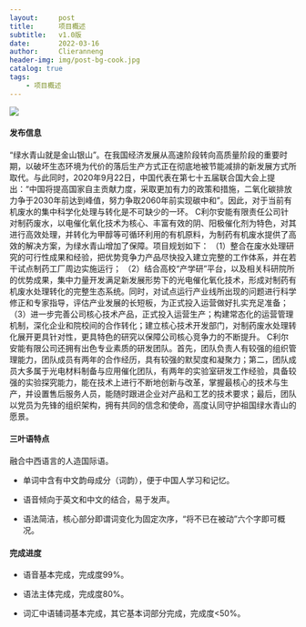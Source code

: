 ```yaml
---
layout:     post
title:      项目概述
subtitle:   v1.0版
date:       2022-03-16
author:     Clieranneng
header-img: img/post-bg-cook.jpg
catalog: true
tags:
    - 项目概述
---
```


![]({{site.baseurl}}/img/logo.png)

#### 发布信息

“绿水青山就是金山银山”。在我国经济发展从高速阶段转向高质量阶段的重要时期，以破坏生态环境为代价的落后生产方式正在彻底地被节能减排的新发展方式所取代。与此同时，2020年9月22日，中国代表在第七十五届联合国大会上提出：“中国将提高国家自主贡献力度，采取更加有力的政策和措施，二氧化碳排放力争于2030年前达到峰值，努力争取2060年前实现碳中和”。因此，对于当前有机废水的集中科学化处理与转化是不可缺少的一环。
C利尔安能有限责任公司针对制药废水，以电催化氧化技术为核心、丰富有效的阴、阳极催化剂为特色，对其进行高效处理，并转化为甲醇等可循环利用的有机原料，为制药有机废水提供了高效的解决方案，为绿水青山增加了保障。项目规划如下：
（1）整合在废水处理研究的可行性成果和经验，把优势竞争力产品尽快投入建立完整的工作体系，并在若干试点制药工厂周边实施运行；
（2）结合高校“产学研”平台，以及相关科研院所的优势成果，集中力量开发满足新发展形势下的光电催化氧化技术，形成对制药有机废水处理转化的完整生态系统。同时，对试点运行产业线所出现的问题进行科学修正和专家指导，评估产业发展的长短板，为正式投入运营做好扎实充足准备；
（3）进一步完善公司核心技术产品，正式投入运营生产；构建常态化的运营管理机制，深化企业和院校间的合作转化；建立核心技术开发部门，对制药废水处理转化展开更具针对性，更具特色的研究以保障公司核心竞争力的不断提升。
C利尔安能有限公司还拥有出色专业素质的研发团队。首先，团队负责人有较强的组织管理能力，团队成员有两年的合作经历，具有较强的默契度和凝聚力；第二，团队成员大多属于光电材料制备与应用催化团队，有两年的实验室研发工作经验，具备较强的实验探究能力，能在技术上进行不断地创新与改革，掌握最核心的技术与生产，并设置售后服务人员，能随时跟进企业对产品和工艺的技术要求；最后，团队以党员为先锋的组织架构，拥有共同的信念和使命，高度认同守护祖国绿水青山的愿景。




#### 三叶语特点

融合中西语言的人造国际语。

* 单词中含有中文韵母成分（词韵），便于中国人学习和记忆。

* 语音倾向于英文和中文的结合，易于发声。

* 语法简洁，核心部分即谓词变化为固定次序，“将不已在被动”六个字即可概况。

#### 完成进度

* 语音基本完成，完成度99%。

* 语法主体完成，完成度80%。

* 词汇中语辅词基本完成，其它基本词部分完成，完成度<50%。
